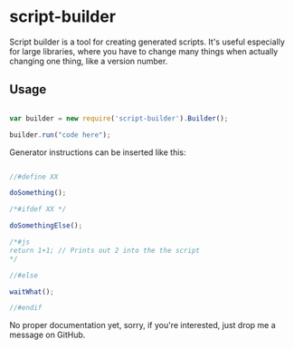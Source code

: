 # script-builder

Script builder is a tool for creating generated scripts. It's useful especially for large libraries, where you have to change many things when actually changing one thing, like a version number.

## Usage

```javascript

var builder = new require('script-builder').Builder();

builder.run("code here");

```

Generator instructions can be inserted like this:

```javascript

//#define XX

doSomething();

/*#ifdef XX */

doSomethingElse();

/*#js
return 1+1; // Prints out 2 into the the script
*/

//#else

waitWhat();

//#endif
```

No proper documentation yet, sorry, if you're interested, just drop me a message on GitHub.
